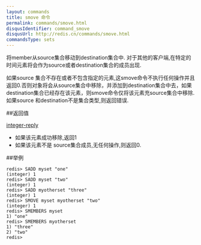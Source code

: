 ```yaml
---
layout: commands
title: smove 命令
permalink: commands/smove.html
disqusIdentifier: command_smove
disqusUrl: http://redis.cn/commands/smove.html
commandsType: sets
---
```


将member从source集合移动到destination集合中. 对于其他的客户端,在特定的时间元素将会作为source或者destination集合的成员出现.

如果source 集合不存在或者不包含指定的元素,这smove命令不执行任何操作并且返回0.否则对象将会从source集合中移除，并添加到destination集合中去，如果destination集合已经存在该元素，则smove命令仅将该元素充source集合中移除.
如果source 和destination不是集合类型,则返回错误.

##返回值

[integer-reply](/topics/protocol#integer-reply)

- 如果该元素成功移除,返回1
- 如果该元素不是 source集合成员,无任何操作,则返回0.

##举例

	redis> SADD myset "one"
	(integer) 1
	redis> SADD myset "two"
	(integer) 1
	redis> SADD myotherset "three"
	(integer) 1
	redis> SMOVE myset myotherset "two"
	(integer) 1
	redis> SMEMBERS myset
	1) "one"
	redis> SMEMBERS myotherset
	1) "three"
	2) "two"
	redis> 